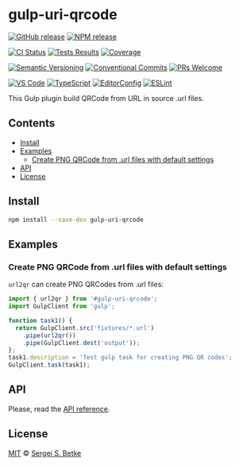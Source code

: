 # gulp-uri-qrcode

[![GitHub release](https://img.shields.io/github/v/release/IT-Service-NPM/gulp-uri-qrcode.svg?sort=semver\&logo=github)](https://github.com/IT-Service-NPM/gulp-uri-qrcode/releases)
[![NPM release](https://img.shields.io/npm/v/gulp-uri-qrcode.svg?logo=npm)](https://www.npmjs.com/package/gulp-uri-qrcode)

[![CI Status](https://github.com/IT-Service-NPM/gulp-uri-qrcode/actions/workflows/ci.yml/badge.svg?branch=main)](https://github.com/IT-Service-NPM/gulp-uri-qrcode/actions/workflows/ci.yml)
[![Tests Results](https://gist.githubusercontent.com/sergey-s-betke/d70e4de09a490afc9fb7a737363b231a/raw/gulp-uri-qrcode-tests.svg)](https://github.com/IT-Service-NPM/gulp-uri-qrcode/actions/workflows/ci.yml)
[![Coverage](https://gist.githubusercontent.com/sergey-s-betke/d70e4de09a490afc9fb7a737363b231a/raw/gulp-uri-qrcode-coverage.svg)](https://github.com/IT-Service-NPM/gulp-uri-qrcode/actions/workflows/ci.yml)

[![Semantic Versioning](https://img.shields.io/badge/Semantic%20Versioning-v2.0.0-green.svg?logo=semver)](https://semver.org/lang/ru/spec/v2.0.0.html)
[![Conventional Commits](https://img.shields.io/badge/Conventional%20Commits-v1.0.0-yellow.svg?logo=git)](https://conventionalcommits.org)
[![PRs Welcome](https://img.shields.io/badge/PRs-welcome-brightgreen.svg)](https://makeapullrequest.com)

[![VS Code](https://img.shields.io/badge/Visual_Studio_Code-0078D4?logo=visual%20studio%20code)](https://code.visualstudio.com)
[![TypeScript](https://img.shields.io/badge/TypeScript-333333.svg?logo=typescript)](http://www.typescriptlang.org/)
[![EditorConfig](https://img.shields.io/badge/EditorConfig-333333.svg?logo=editorconfig)](https://editorconfig.org)
[![ESLint](https://img.shields.io/badge/ESLint-3A33D1?logo=eslint)](https://eslint.org)

This Gulp plugin build QRCode from URL in source .url files.

## Contents

* [Install](#install)
* [Examples](#examples)
  * [Create PNG QRCode from .url files with default settings](#create-png-qrcode-from-url-files-with-defaultsettings)
* [API](#api)
* [License](#license)

## Install

```sh
npm install --save-dev gulp-uri-qrcode
```

## Examples

### Create PNG QRCode from .url files with default settings

`url2qr` can create PNG QRCodes from .url files:

```typescript file=test/examples/01/gulpfile.ts
import { url2qr } from '#gulp-uri-qrcode';
import GulpClient from 'gulp';

function task1() {
  return GulpClient.src('fixtures/*.url')
    .pipe(url2qr())
    .pipe(GulpClient.dest('output'));
};
task1.description = 'Test gulp task for creating PNG QR codes';
GulpClient.task(task1);
```

## API

Please, read the [API reference](/docs/index.md).

## License

[MIT](LICENSE) © [Sergei S. Betke](https://github.com/sergey-s-betke)
